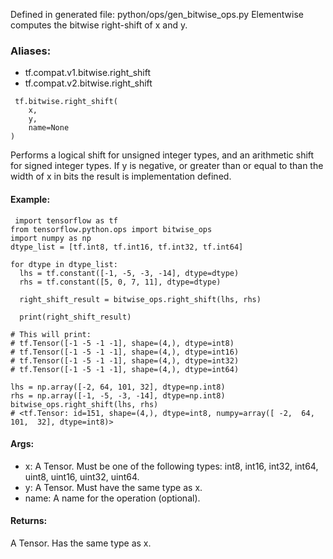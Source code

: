 Defined in generated file: python/ops/gen_bitwise_ops.py
Elementwise computes the bitwise right-shift of x and y.
### Aliases:
- tf.compat.v1.bitwise.right_shift
- tf.compat.v2.bitwise.right_shift

```
 tf.bitwise.right_shift(
    x,
    y,
    name=None
)
```
Performs a logical shift for unsigned integer types, and an arithmetic shift for signed integer types.
If y is negative, or greater than or equal to than the width of x in bits the result is implementation defined.
#### Example:

```
 import tensorflow as tf
from tensorflow.python.ops import bitwise_ops
import numpy as np
dtype_list = [tf.int8, tf.int16, tf.int32, tf.int64]

for dtype in dtype_list:
  lhs = tf.constant([-1, -5, -3, -14], dtype=dtype)
  rhs = tf.constant([5, 0, 7, 11], dtype=dtype)
  
  right_shift_result = bitwise_ops.right_shift(lhs, rhs)
  
  print(right_shift_result)
  
# This will print:
# tf.Tensor([-1 -5 -1 -1], shape=(4,), dtype=int8)
# tf.Tensor([-1 -5 -1 -1], shape=(4,), dtype=int16)
# tf.Tensor([-1 -5 -1 -1], shape=(4,), dtype=int32)
# tf.Tensor([-1 -5 -1 -1], shape=(4,), dtype=int64)

lhs = np.array([-2, 64, 101, 32], dtype=np.int8)
rhs = np.array([-1, -5, -3, -14], dtype=np.int8)
bitwise_ops.right_shift(lhs, rhs)
# <tf.Tensor: id=151, shape=(4,), dtype=int8, numpy=array([ -2,  64, 101,  32], dtype=int8)>
```
#### Args:
- x: A Tensor. Must be one of the following types: int8, int16, int32, int64, uint8, uint16, uint32, uint64.
- y: A Tensor. Must have the same type as x.
- name: A name for the operation (optional).
#### Returns:
A Tensor. Has the same type as x.
